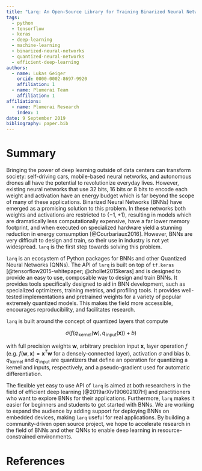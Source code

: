 ```yaml
---
title: "Larq: An Open-Source Library for Training Binarized Neural Networks"
tags:
  - python
  - tensorflow
  - keras
  - deep-learning
  - machine-learning
  - binarized-neural-networks
  - quantized-neural-networks
  - efficient-deep-learning
authors:
  - name: Lukas Geiger
    orcid: 0000-0002-8697-9920
    affiliation: 1
  - name: Plumerai Team
    affiliation: 1
affiliations:
  - name: Plumerai Research
    index: 1
date: 9 September 2019
bibliography: paper.bib
---
```


# Summary

Bringing the power of deep learning outside of data centers can transform society: self-driving cars, mobile-based neural networks, and autonomous drones all have the potential to revolutionize everyday lives.
However, existing neural networks that use 32 bits, 16 bits or 8 bits to encode each weight and activation have an energy budget which is far beyond the scope of many of these applications.
Binarized Neural Networks (BNNs) have emerged as a promising solution to this problem. In these networks both weights and activations are restricted to $\{-1, +1\}$, resulting in models which are dramatically less computationally expensive, have a far lower memory footprint, and when executed on specialized hardware yield a stunning reduction in energy consumption [@Courbariaux2016].
However, BNNs are very difficult to design and train, so their use in industry is not yet widespread. `larq` is the first step towards solving this problem.

`larq` is an ecosystem of Python packages for BNNs and other Quantized Neural Networks (QNNs).
The API of `larq` is built on top of `tf.keras` [@tensorflow2015-whitepaper; @chollet2015keras] and is designed to provide an easy to use, composable way to design and train BNNs. It provides tools specifically designed to aid in BNN development, such as specialized optimizers, training metrics, and profiling tools.
It provides well-tested implementations and pretrained weights for a variety of popular extremely quantized models. This makes the field more accessible, encourages reproducibility, and facilitates research.

`larq` is built around the concept of quantized layers that compute

$$
\sigma(f(q_{\, \mathrm{kernel}}(\boldsymbol{w}), q_{\, \mathrm{input}}(\boldsymbol{x})) + b)
$$

with full precision weights $\boldsymbol{w}$, arbitrary precision input $\boldsymbol{x}$, layer operation $f$ (e.g. $f(\boldsymbol{w}, \boldsymbol{x}) = \boldsymbol{x}^T \boldsymbol{w}$ for a densely-connected layer), activation $\sigma$ and bias $b$.
$q_{\, \mathrm{kernel}}$ and $q_{\, \mathrm{input}}$ are quantizers that define an operation for quantizing a kernel and inputs, respectively, and a pseudo-gradient used for automatic differentiation.

The flexible yet easy to use API of `larq` is aimed at both researchers in the field of efficient deep learning [@2019arXiv190602107H] and practitioners who want to explore BNNs for their applications. Furthermore, `larq` makes it easier for beginners and students to get started with BNNs.
We are working to expand the audience by adding support for deploying BNNs on embedded devices, making `larq` useful for real applications. By building a community-driven open source project, we hope to accelerate research in the field of BNNs and other QNNs to enable deep learning in resource-constrained environments.

# References
